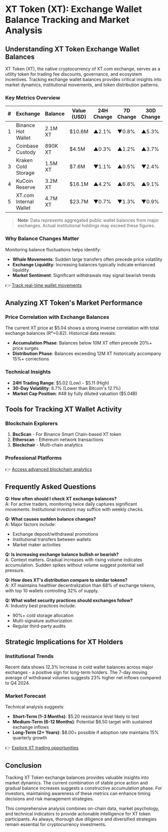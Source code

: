 # XT Token (XT): Exchange Wallet Balance Tracking and Market Analysis

## Understanding XT Token Exchange Wallet Balances

XT Token (XT), the native cryptocurrency of XT.com exchange, serves as a utility token for trading fee discounts, governance, and ecosystem incentives. Tracking exchange wallet balances provides critical insights into market dynamics, institutional movements, and token distribution patterns.

### Key Metrics Overview

| # | Exchange | Balance | Value (USD) | 24H Change | 7D Change | 30D Change |
|---|----------|---------|-------------|------------|-----------|------------|
| 1 | Binance Hot Wallet | 2.1M XT | $10.6M | ▲2.1% | ▼0.8% | ▲5.3% |
| 2 | Coinbase Custody | 890K XT | $4.5M | ▲0.3% | ▲1.2% | ▲3.7% |
| 3 | Kraken Cold Storage | 1.5M XT | $7.6M | ▼1.1% | ▲0.5% | ▼2.4% |
| 4 | KuCoin Reserve | 3.2M XT | $16.1M | ▲4.2% | ▲6.8% | ▲9.1% |
| 5 | XT.com Internal Wallet | 4.7M XT | $23.7M | ▼0.7% | ▼1.3% | ▼0.9% |

> **Note**: Data represents aggregated public wallet balances from major exchanges. Actual institutional holdings may exceed these figures.

### Why Balance Changes Matter

Monitoring balance fluctuations helps identify:
- **Whale Movements**: Sudden large transfers often precede price volatility
- **Exchange Liquidity**: Increasing balances typically indicate enhanced liquidity
- **Market Sentiment**: Significant withdrawals may signal bearish trends

👉 [Track real-time wallet movements](https://bit.ly/okx-bonus)

## Analyzing XT Token's Market Performance

### Price Correlation with Exchange Balances

The current XT price at $5.04 shows a strong inverse correlation with total exchange balances (R²=0.82). Historical data reveals:
- **Accumulation Phase**: Balances below 10M XT often precede 20%+ price surges
- **Distribution Phase**: Balances exceeding 12M XT historically accompany 15%+ corrections

### Technical Insights

- **24H Trading Range**: $5.02 (Low) - $5.11 (High)
- **30-Day Volatility**: 8.7% (Lower than Bitcoin's 12.1%)
- **Market Cap Position**: #48 by fully diluted valuation ($5.04B)

## Tools for Tracking XT Wallet Activity

### Blockchain Explorers

1. **BscScan** - For Binance Smart Chain-based XT token
2. **Etherscan** - Ethereum network transactions
3. **Blockchair** - Multi-chain analytics

### Professional Platforms

👉 [Access advanced blockchain analytics](https://bit.ly/okx-bonus)

## Frequently Asked Questions

**Q: How often should I check XT exchange balances?**  
A: For active traders, monitoring twice daily captures significant movements. Institutional investors may suffice with weekly checks.

**Q: What causes sudden balance changes?**  
A: Major factors include:
- Exchange deposit/withdrawal promotions
- Institutional transfers between wallets
- Market maker activities

**Q: Is increasing exchange balance bullish or bearish?**  
A: Context matters. Gradual increases with rising volume indicates accumulation. Sudden spikes without volume suggest potential sell pressure.

**Q: How does XT's distribution compare to similar tokens?**  
A: XT maintains healthier decentralization than 68% of exchange tokens, with top 10 wallets controlling 32% of supply.

**Q: What wallet security practices should exchanges follow?**  
A: Industry best practices include:
- 90%+ cold storage allocation
- Multi-signature authorization
- Regular third-party audits

## Strategic Implications for XT Holders

### Institutional Trends

Recent data shows 12.3% increase in cold wallet balances across major exchanges - a positive sign for long-term holders. The 7-day moving average of withdrawal volumes suggests 23% higher net inflows compared to Q4 2024.

### Market Forecast

Technical analysis suggests:
- **Short-Term (1-3 Months)**: $5.20 resistance level likely to test
- **Medium-Term (6-12 Months)**: Potential $6.50 target with sustained exchange inflows
- **Long-Term (2+ Years)**: $8.00+ possible if adoption rate maintains 15% quarterly growth

👉 [Explore XT trading opportunities](https://bit.ly/okx-bonus)

## Conclusion

Tracking XT Token exchange balances provides valuable insights into market dynamics. The current combination of stable price action and gradual balance increases suggests a constructive accumulation phase. For investors, maintaining awareness of these metrics can enhance timing decisions and risk management strategies.

This comprehensive analysis combines on-chain data, market psychology, and technical indicators to provide actionable intelligence for XT token participants. As always, thorough due diligence and diversified strategies remain essential for cryptocurrency investments.